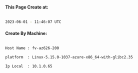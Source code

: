
   
#### This Page Create at:

```bash

2023-06-01 - 11:46:07 UTC

```

#### Create By Machine:

```bash

Host Name : fv-az626-200

platform  : Linux-5.15.0-1037-azure-x86_64-with-glibc2.35

Ip Local  : 10.1.0.65

```

